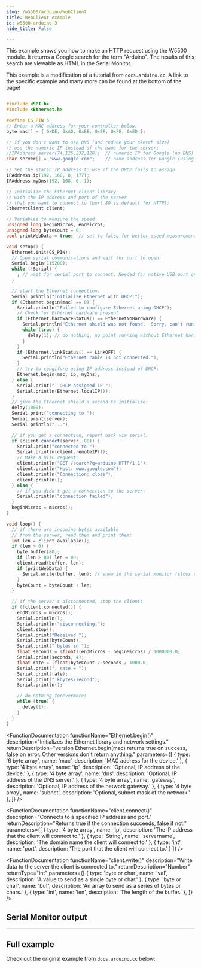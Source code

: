 ```yaml
---
slug: /w5500/arduino/WebClient
title: WebClient example
id: w5500-arduino-3
hide_title: False

---
```


This example shows you how to make an HTTP request using the W5500 module. It returns a Google search for the term "Arduino". The results of this search are viewable as HTML in the Serial Monitor.

<InfoBox>This example is a modification of a tutorial from `docs.arduino.cc`. A link to the specific example and many more can be found at the bottom of the page!</InfoBox>

```cpp

#include <SPI.h>
#include <Ethernet.h>

#define CS_PIN 5
// Enter a MAC address for your controller below.
byte mac[] = { 0xDE, 0xAD, 0xBE, 0xEF, 0xFE, 0xED };

// if you don't want to use DNS (and reduce your sketch size)
// use the numeric IP instead of the name for the server:
//IPAddress server(74,125,232,128);  // numeric IP for Google (no DNS)
char server[] = "www.google.com";    // name address for Google (using DNS)

// Set the static IP address to use if the DHCP fails to assign
IPAddress ip(192, 168, 0, 177);
IPAddress myDns(192, 168, 0, 1);

// Initialize the Ethernet client library
// with the IP address and port of the server
// that you want to connect to (port 80 is default for HTTP):
EthernetClient client;

// Variables to measure the speed
unsigned long beginMicros, endMicros;
unsigned long byteCount = 0;
bool printWebData = true;  // set to false for better speed measurement

void setup() {
  Ethernet.init(CS_PIN);   
  // Open serial communications and wait for port to open:
  Serial.begin(115200);
  while (!Serial) {
    ; // wait for serial port to connect. Needed for native USB port only
  }

  // start the Ethernet connection:
  Serial.println("Initialize Ethernet with DHCP:");
  if (Ethernet.begin(mac) == 0) {
    Serial.println("Failed to configure Ethernet using DHCP");
    // Check for Ethernet hardware present
    if (Ethernet.hardwareStatus() == EthernetNoHardware) {
      Serial.println("Ethernet shield was not found.  Sorry, can't run without hardware. :(");
      while (true) {
        delay(1); // do nothing, no point running without Ethernet hardware
      }
    }
    if (Ethernet.linkStatus() == LinkOFF) {
      Serial.println("Ethernet cable is not connected.");
    }
    // try to congifure using IP address instead of DHCP:
    Ethernet.begin(mac, ip, myDns);
  } else {
    Serial.print("  DHCP assigned IP ");
    Serial.println(Ethernet.localIP());
  }
  // give the Ethernet shield a second to initialize:
  delay(1000);
  Serial.print("connecting to ");
  Serial.print(server);
  Serial.println("...");

  // if you get a connection, report back via serial:
  if (client.connect(server, 80)) {
    Serial.print("connected to ");
    Serial.println(client.remoteIP());
    // Make a HTTP request:
    client.println("GET /search?q=arduino HTTP/1.1");
    client.println("Host: www.google.com");
    client.println("Connection: close");
    client.println();
  } else {
    // if you didn't get a connection to the server:
    Serial.println("connection failed");
  }
  beginMicros = micros();
}

void loop() {
  // if there are incoming bytes available
  // from the server, read them and print them:
  int len = client.available();
  if (len > 0) {
    byte buffer[80];
    if (len > 80) len = 80;
    client.read(buffer, len);
    if (printWebData) {
      Serial.write(buffer, len); // show in the serial monitor (slows some boards)
    }
    byteCount = byteCount + len;
  }

  // if the server's disconnected, stop the client:
  if (!client.connected()) {
    endMicros = micros();
    Serial.println();
    Serial.println("disconnecting.");
    client.stop();
    Serial.print("Received ");
    Serial.print(byteCount);
    Serial.print(" bytes in ");
    float seconds = (float)(endMicros - beginMicros) / 1000000.0;
    Serial.print(seconds, 4);
    float rate = (float)byteCount / seconds / 1000.0;
    Serial.print(", rate = ");
    Serial.print(rate);
    Serial.print(" kbytes/second");
    Serial.println();

    // do nothing forevermore:
    while (true) {
      delay(1);
    }
  }
}

```

<FunctionDocumentation
  functionName="Ethernet.begin()"
  description="Initializes the Ethernet library and network settings."
  returnDescription="version Ethernet.begin(mac) returns true on success, false on error. Other versions don't return anything."
  parameters={[ 
    { type: '6 byte array', name: 'mac', description: 'MAC address for the device.' },
    { type: '4 byte array', name: 'ip', description: 'Optional, IP address of the device.' },
    { type: '4 byte array', name: 'dns', description: 'Optional, IP address of the DNS server.' },
    { type: '4 byte array', name: 'gateway', description: 'Optional, IP address of the network gateway.' },
    { type: '4 byte array', name: 'subnet', description: 'Optional, subnet mask of the network.' },
  ]}
/>

<FunctionDocumentation
  functionName="Ethernet.hardwareStatus()"
  description="Tells which WIZnet Ethernet controller chip was detected during Ethernet.begin(), if any."
  returnType="None"
/>

<FunctionDocumentation
  functionName="Ethernet.linkStatus()"
  description="Tells whether the link is active, only available when using the W5200 and W5500 chips."
  returnDescription="Returns link status; Unknown, LinkON, or LinkOFF."
/>

<FunctionDocumentation
  functionName="client.connect()"
  description="Connects to a specified IP address and port."
  returnDescription="Returns true if the connection succeeds, false if not."
  parameters={[ 
    { type: '4 byte array', name: 'ip', description: 'The IP address that the client will connect to.' },
    { type: 'String', name: 'servername', description: 'The domain name the client will connect to.' },
    { type: 'int', name: 'port', description: 'The port that the client will connect to.' }
  ]}
/>

<FunctionDocumentation
  functionName="client.write()"
  description="Write data to the server the client is connected to."
  returnDescription="Number"
  returnType="int"
  parameters={[ 
    { type: 'byte or char', name: 'val', description: 'A value to send as a single byte or char.' },
    { type: 'byte or char', name: 'buf', description: 'An array to send as a series of bytes or chars.' },
    { type: 'int', name: 'len', description: 'The length of the buffer.' },
  ]}
/>

<FunctionDocumentation
  functionName="client.stop()"
  description="Disconnect from the server."
  returnType="None"
/>

## Serial Monitor output

<CenteredImage src="/img/w5500/httpserial.png" alt="Output from Serial Monitor" caption="Output from Serial Monitor" width="1200px" />

---

## Full example
Check out the original example from `docs.arduino.cc` below:

<QuickLink 
  title="Ethernet WebClient example" 
  url="https://docs.arduino.cc/tutorials/ethernet-shield-rev2/web-client/"
/>